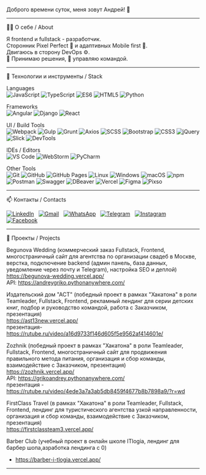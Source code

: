 Доброго времени суток, меня зовут Андрей! 👋
_____________________________________________________________________

🧑‍💻 О себе / About

Я frontend и fullstack - разработчик.<br>
Сторонник Pixel Perfect 📐 и адаптивных Mobile first 📱.
<br>Двигаюсь в сторону DevOps ⚙️.
<br>🧠 Принимаю решения, 🧭 управляю командой.
_____________________________________________________________________

🚀 Технологии и инструменты / Stack

Languages<br>
![JavaScript](https://img.shields.io/badge/JavaScript-%23F7DF1E?style=for-the-badge&logo=javascript&logoColor=black)
![TypeScript](https://img.shields.io/badge/TypeScript-%23007ACC?style=for-the-badge&logo=typescript&logoColor=white)
![ES6](https://img.shields.io/badge/ES6-%23444010?style=for-the-badge&logo=es6&logoColor=white)
![HTML5](https://img.shields.io/badge/HTML5-%23E34F26?style=for-the-badge&logo=html5&logoColor=white)
![Python](https://img.shields.io/badge/Python-%2314354C?style=for-the-badge&logo=python&logoColor=white)

Frameworks<br>
![Angular](https://img.shields.io/badge/Angular-%23DD0031?style=for-the-badge&logo=angular&logoColor=white)
![Django](https://img.shields.io/badge/Django-%23092E20?style=for-the-badge&logo=django&logoColor=white)
![React](https://img.shields.io/badge/React-%2320232A?style=for-the-badge&logo=react&logoColor=%2361DAFB)

UI / Build Tools<br>
![Webpack](https://img.shields.io/badge/Webpack-%238DD6F9?style=for-the-badge&logo=webpack&logoColor=black)
![Gulp](https://img.shields.io/badge/Gulp-%23CF4647?style=for-the-badge&logo=gulp&logoColor=white)
![Grunt](https://img.shields.io/badge/Grunt-%23FBA919?style=for-the-badge&logo=grunt&logoColor=white)
![Axios](https://img.shields.io/badge/Axios-%23EA601B?style=for-the-badge&logo=axios&logoColor=white)
![SCSS](https://img.shields.io/badge/SCSS-%23CC6699?style=for-the-badge&logo=sass&logoColor=white)
![Bootstrap](https://img.shields.io/badge/Bootstrap-%23563D7C?style=for-the-badge&logo=bootstrap&logoColor=white)
![CSS3](https://img.shields.io/badge/CSS3-%231572B6?style=for-the-badge&logo=css3&logoColor=white)
![jQuery](https://img.shields.io/badge/jQuery-%230769AD?style=for-the-badge&logo=jquery&logoColor=white)
![Slick](https://img.shields.io/badge/Slick-%230865E6?style=for-the-badge&logo=slick&logoColor=white)
![DevTools](https://img.shields.io/badge/DevTools-%23323333?style=for-the-badge&logo=googlechrome&logoColor=white)

IDEs / Editors<br>
![VS Code](https://img.shields.io/badge/VS%20Code-%23007ACC?style=for-the-badge&logo=visual-studio-code&logoColor=white)
![WebStorm](https://img.shields.io/badge/WebStorm-%23F34F1B?style=for-the-badge&logo=webstorm&logoColor=white)
![PyCharm](https://img.shields.io/badge/PyCharm-%23000000?style=for-the-badge&logo=pycharm&logoColor=white)

Other Tools<br>
![Git](https://img.shields.io/badge/Git-%23F05032?style=for-the-badge&logo=git&logoColor=white)
![GitHub](https://img.shields.io/badge/GitHub-%23181717?style=for-the-badge&logo=github&logoColor=white)
![GitHub Pages](https://img.shields.io/badge/GitHub%20Pages-%23FFFFFF?style=for-the-badge&logo=github&logoColor=black)
![Linux](https://img.shields.io/badge/Linux-%23FCC624?style=for-the-badge&logo=linux&logoColor=black)
![Windows](https://img.shields.io/badge/Windows-%230078D6?style=for-the-badge&logo=windows&logoColor=white)
![macOS](https://img.shields.io/badge/macOS-%23000000?style=for-the-badge&logo=apple&logoColor=white)
![npm](https://img.shields.io/badge/npm-%23CB3837?style=for-the-badge&logo=npm&logoColor=white)
![Postman](https://img.shields.io/badge/Postman-%23FF6C37?style=for-the-badge&logo=postman&logoColor=white)
![Swagger](https://img.shields.io/badge/Swagger-%23FE7A16?style=for-the-badge&logo=swagger&logoColor=white)
![DBeaver](https://img.shields.io/badge/DBeaver-%23191519?style=for-the-badge&logo=dbeaver&logoColor=white)
![Vercel](https://img.shields.io/badge/Vercel-%23000000?style=for-the-badge&logo=vercel&logoColor=white)
![Figma](https://img.shields.io/badge/Figma-%23F24E1E?style=for-the-badge&logo=figma&logoColor=white)
![Pixso](https://img.shields.io/badge/Pixso-%23946CFF?style=for-the-badge&logo=pixso&logoColor=white)
_____________________________________________________________________

📫 Контакты / Contacts

[![LinkedIn](https://img.icons8.com/color/48/linkedin.png)](https://www.linkedin.com/in/andrey-griko-207173313/)&nbsp;&nbsp;&nbsp;[![Gmail](https://img.icons8.com/color/48/gmail-new.png)](mailto:griko.and@gmail.com)&nbsp;&nbsp;&nbsp;[![WhatsApp](https://img.icons8.com/color/48/whatsapp--v1.png)](https://wa.me/79136481008)&nbsp;&nbsp;&nbsp;[![Telegram](https://img.icons8.com/color/48/telegram-app--v1.png)](https://t.me/AyGo_00)&nbsp;&nbsp;&nbsp;[![Instagram](https://img.icons8.com/color/48/instagram-new--v1.png)](https://www.instagram.com/nema_grand/)&nbsp;&nbsp;&nbsp;[![Facebook](https://img.icons8.com/color/48/facebook-new.png)](https://www.facebook.com/profile.php?id=100059158399826)
____________________________________________________________________

📂 Проекты / Projects

Begunova Wedding (коммерческий заказ Fullstack, Frontend, многостраничный сайт для агентства по организации свадеб в Москве, верстка, подключение backend (админ панель, база данных, уведомление через почту и Telegram), настройка SEO и деплой)<br>
https://begunova-wedding.vercel.app/<br>
API: https://andreygriko.pythonanywhere.com/

Издательский дом "АСТ" (победный проект в рамках "Хакатона" в роли Teamleader, Fullstack, Frontend, рекламный лендинг для серии детских книг, подбор и руководство командой, работа с Заказчиком, презентация)<br>
https://ast13new.vercel.app/<br>
презентация- https://rutube.ru/video/a16d9733f146d605f5e9562af414601e/

Zozhnik (победный проект в рамках "Хакатона" в роли Teamleader, Fullstack, Frontend, многостраничный сайт для продвижения правильного метода питания, организация и сбор команды, взаимодействие с Заказчиком, презентация)<br>
https://zozhnik.vercel.app/<br>
API: https://grikoandrey.pythonanywhere.com/<br>
презентация - https://rutube.ru/video/4ede3a7a3ab5db8459f4677b8b7898a9/?r=wd

FirstClass Travel (в рамках "Хакатона" в роли Teamleader, Fullstack, Frontend, лендинг для туристического агентства узкой направленности, организация и сбор команды, взаимодействие с Заказчиком, презентация)<br>
https://firstclassteam3.vercel.app/

Barber Club (учебный проект в онлайн школе ITlogia, лендинг для барбер шопа,азработка лендинга с 0)<br>
- https://barber-i-tlogia.vercel.app/
_______________________________________________________________________
